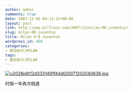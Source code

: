```yaml
---
author: admin
comments: true
date: 2007-12-02 04:13:12+00:00
layout: post
link: http://www.billrain.com/2007/12/milan-00-juventus/
slug: milan-00-juventus
title: Milan 0:0 Juventus
wordpress_id: 450
categories:
- 爱如米兰|MILAN
tags:
- 爱如米兰|MILAN
---
```


[![u2028p6t12d3331491f44dt20071202040636.jpg](http://www.billrain.com/wp-content/uploads/2007/12/u2028p6t12d3331491f44dt20071202040636.jpg)](http://www.billrain.com/wp-content/uploads/2007/12/u2028p6t12d3331491f44dt20071202040636.jpg)




时隔一年再次相遇

